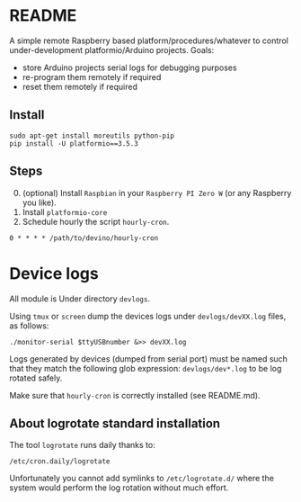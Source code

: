 # README

A simple remote Raspberry based platform/procedures/whatever to control under-development platformio/Arduino projects. Goals:

- store Arduino projects serial logs for debugging purposes
- re-program them remotely if required
- reset them remotely if required

## Install

```
sudo apt-get install moreutils python-pip
pip install -U platformio==3.5.3

```

## Steps

0. (optional) Install `Raspbian` in your `Raspberry PI Zero W` (or any Raspberry you like).
1. Install `platformio-core`
2. Schedule hourly the script `hourly-cron`.
```
0 * * * * /path/to/devino/hourly-cron
```

# Device logs

All module is Under directory `devlogs`.

Using `tmux` or `screen` dump the devices logs under `devlogs/devXX.log` files, as follows:

```
./monitor-serial $ttyUSBnumber &>> devXX.log
```

Logs generated by devices (dumped from serial port) must be named such that they match the following glob expression: `devlogs/dev*.log` to be log rotated safely.

Make sure that `hourly-cron` is correctly installed (see README.md).

## About logrotate standard installation 

The tool `logrotate` runs daily thanks to:

```
/etc/cron.daily/logrotate
```

Unfortunately you cannot add symlinks to `/etc/logrotate.d/` where the system would perform the log rotation without much effort.

